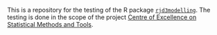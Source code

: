 This is a repository for the testing of the R package [`rjd3modelling`](https://github.com/palatej/rjd3modelling). The testing is done in the scope of the project [Centre of Excellence on Statistical Methods and Tools](https://ec.europa.eu/eurostat/cros/content/about-project_en).
